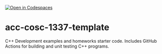 [![Open in Codespaces](https://classroom.github.com/assets/launch-codespace-f4981d0f882b2a3f0472912d15f9806d57e124e0fc890972558857b51b24a6f9.svg)](https://classroom.github.com/open-in-codespaces?assignment_repo_id=9844150)
# acc-cosc-1337-template
C++ Development examples and homeworks starter code.  Includes GitHub Actions for building and unit testing C++ programs.
